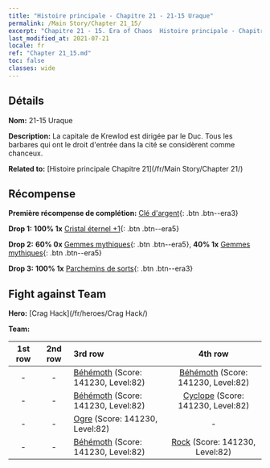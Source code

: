 ```yaml
---
title: "Histoire principale - Chapitre 21 - 21-15 Uraque"
permalink: /Main Story/Chapter 21_15/
excerpt: "Chapitre 21 - 15. Era of Chaos  Histoire principale - Chapitre 21_15. 21-15 Uraque"
last_modified_at: 2021-07-21
locale: fr
ref: "Chapter 21_15.md"
toc: false
classes: wide
---
```


## Détails

 **Nom:** 21-15 Uraque

 **Description:** La capitale de Krewlod est dirigée par le Duc. Tous les barbares qui ont le droit d'entrée dans la cité se considèrent comme chanceux.

 **Related to:** [Histoire principale Chapitre 21](/fr/Main Story/Chapter 21/)

## Récompense

 **Première récompense de complétion:** [Clé d'argent](/ItemsFR/con_693/){: .btn .btn--era3}

 **Drop 1:** **100% 1x** [Cristal éternel +1](/ItemsFR/mat_73/){: .btn .btn--era5}

 **Drop 2:** **60% 0x** [Gemmes mythiques](/ItemsFR/mat_65/){: .btn .btn--era5}, **40% 1x** [Gemmes mythiques](/ItemsFR/mat_65/){: .btn .btn--era5}

 **Drop 3:** **100% 1x** [Parchemins de sorts](/ItemsFR/con_694/){: .btn .btn--era3}


## Fight against Team
 **Hero:** [Crag Hack](/fr/heroes/Crag Hack/)

 **Team:**


  | 1st row | 2nd row | 3rd row | 4th row |
  |:----:|:----:|:----|:----:|
  | - | - | [Béhémoth](/fr/units/Behemoth/) (Score: 141230, Level:82)  | [Béhémoth](/fr/units/Behemoth/) (Score: 141230, Level:82)  |
  | - | - | [Béhémoth](/fr/units/Behemoth/) (Score: 141230, Level:82)  | [Cyclope](/fr/units/Cyclops/) (Score: 141230, Level:82)  |
  | - | - | [Ogre](/fr/units/Ogre/) (Score: 141230, Level:82)  | - |
  | - | - | [Béhémoth](/fr/units/Behemoth/) (Score: 141230, Level:82)  | [Rock](/fr/units/Roc/) (Score: 141230, Level:82)  |


